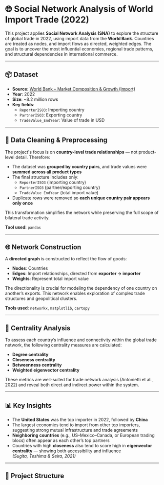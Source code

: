 # 🌐 Social Network Analysis of World Import Trade (2022)

This project applies **Social Network Analysis (SNA)** to explore the structure of global trade in 2022, using import data from the **World Bank**. Countries are treated as nodes, and import flows as directed, weighted edges. The goal is to uncover the most influential economies, regional trade patterns, and structural dependencies in international commerce.

---

## 📦 Dataset

- **Source**: [World Bank – Market Composition & Growth (Import)](https://datacatalog.worldbank.org/)
- **Year**: 2022
- **Size**: ~8.2 million rows
- **Key fields**:
  - `ReporterISO3`: Importing country
  - `PartnerISO3`: Exporting country
  - `TradeValue_EndYear`: Value of trade in USD

---

## 🧹 Data Cleaning & Preprocessing

The project's focus is on **country-level trade relationships** — not product-level detail. Therefore:

- The dataset was **grouped by country pairs**, and trade values were **summed across all product types**
- The final structure includes only:
  - `ReporterISO3` (importing country)
  - `PartnerISO3` (partner/exporting country)
  - `TradeValue_EndYear` (total import value)
- Duplicate rows were removed so **each unique country pair appears only once**

This transformation simplifies the network while preserving the full scope of bilateral trade activity.

**Tool used**: `pandas`

---

## 🌐 Network Construction

A **directed graph** is constructed to reflect the flow of goods:
- **Nodes**: Countries
- **Edges**: Import relationships, directed from **exporter → importer**
- **Weights**: Represent total import value

The directionality is crucial for modeling the dependency of one country on another’s exports. This network enables exploration of complex trade structures and geopolitical clusters.

**Tools used**: `networkx`, `matplotlib`, `cartopy`

---

## 🧠 Centrality Analysis

To assess each country’s influence and connectivity within the global trade network, the following centrality measures are calculated:

- **Degree centrality**
- **Closeness centrality**
- **Betweenness centrality**
- **Weighted eigenvector centrality**

These metrics are well-suited for trade network analysis (Antonietti et al., 2022) and reveal both direct and indirect power within the system.

---

## 📊 Key Insights

- The **United States** was the top importer in 2022, followed by **China**
- The largest economies tend to import from other top importers, suggesting strong mutual infrastructure and trade agreements
- **Neighboring countries** (e.g., US–Mexico–Canada, or European trading blocs) often appear as each other’s top partners
- Countries with high **closeness** also tend to score high in **eigenvector centrality** — showing both accessibility and influence  
  *(Sugita, Teshima & Seira, 2021)*

---

## 📁 Project Structure


